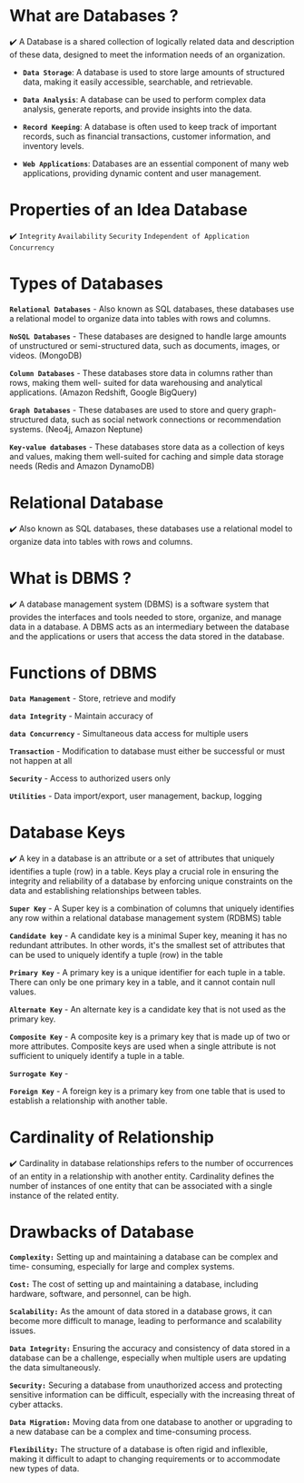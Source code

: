 
# What are Databases ?

✔️ A Database is a shared collection of logically related data and description of these data, designed to meet the information needs of an organization.

- **`Data Storage`**: A database is used to store large amounts of structured data, making it easily accessible, searchable, and retrievable.

- **`Data Analysis`**: A database can be used to perform complex data analysis, generate reports, and provide insights into the data.

- **`Record Keeping`**: A database is often used to keep track of important records, such as financial transactions, customer information, and inventory levels.

- **`Web Applications`**: Databases are an essential component of many web applications, providing dynamic content and user management.

# Properties of an Idea Database

✔️ `Integrity` `Availability` `Security` `Independent of Application` `Concurrency`

# Types of Databases

**`Relational Databases`** - Also known as SQL databases, these databases use a relational model to organize data into tables with rows and columns. 

**`NoSQL Databases`** - These databases are designed to handle large amounts of unstructured or semi-structured data, such as documents, images, or videos. (MongoDB)

**`Column Databases`** - These databases store data in columns rather than rows, making them well- suited for data warehousing and analytical applications. (Amazon Redshift, Google BigQuery)

**`Graph Databases`** - These databases are used to store and query graph-structured data, such as social network connections or recommendation systems. (Neo4j, Amazon Neptune)

**`Key-value databases`** - These databases store data as a collection of keys and values, making them well-suited for caching and simple data storage needs (Redis and Amazon DynamoDB)

# Relational Database

✔️ Also known as SQL databases, these databases use a relational model to organize data into tables with rows and columns.

# What is DBMS ?

✔️ A database management system (DBMS) is a software system that provides the interfaces and tools needed to store, organize, and manage data in a database. A DBMS acts as an intermediary between the database and the applications or users that access the data stored in the database.

# Functions of DBMS

**`Data Management`** - Store, retrieve and modify 

**`data Integrity`** - Maintain accuracy of 

**`data Concurrency`** - Simultaneous data access for multiple users 

**`Transaction`** - Modification to database must either be successful or must not happen at all 

**`Security`** - Access to authorized users only

**`Utilities`** - Data import/export, user management, backup, logging

# Database Keys

✔️ A key in a database is an attribute or a set of attributes that uniquely identifies a tuple (row) in a table. Keys play a crucial role in ensuring the integrity and reliability of a database by enforcing unique constraints on the data and establishing relationships between tables.

**`Super Key`** - A Super key is a combination of columns that uniquely identifies any row within a relational database management system (RDBMS) table 

**`Candidate key`** - A candidate key is a minimal Super key, meaning it has no redundant attributes. In other words, it's the smallest set of attributes that can be used to uniquely identify a tuple (row) in the table

**`Primary Key`** - A primary key is a unique identifier for each tuple in a table. There can only be one primary key in a table, and it cannot contain null values.

**`Alternate Key`** - An alternate key is a candidate key that is not used as the primary key. 

**`Composite Key`** - A composite key is a primary key that is made up of two or more attributes. Composite keys are used when a single attribute is not sufficient to uniquely identify a tuple in a table.

**`Surrogate Key`** -

**`Foreign Key`** - A foreign key is a primary key from one table that is used to establish a relationship with another table.

# Cardinality of Relationship

✔️ Cardinality in database relationships refers to the number of occurrences of an entity in a relationship with another entity. Cardinality defines the number of instances of one entity that can be associated with a single instance of the related entity.

# Drawbacks of Database

**`Complexity:`** Setting up and maintaining a database can be complex and time- consuming, especially for large and complex systems.

**`Cost:`** The cost of setting up and maintaining a database, including hardware, software, and personnel, can be high.

**`Scalability:`** As the amount of data stored in a database grows, it can become more difficult to manage, leading to performance and scalability issues.

**`Data Integrity:`** Ensuring the accuracy and consistency of data stored in a database can be a challenge, especially when multiple users are updating the data simultaneously.

**`Security:`** Securing a database from unauthorized access and protecting sensitive information can be difficult, especially with the increasing threat of cyber attacks. 

**`Data Migration:`** Moving data from one database to another or upgrading to a new database can be a complex and time-consuming process.

**`Flexibility:`** The structure of a database is often rigid and inflexible, making it difficult to adapt to changing requirements or to accommodate new types of data.
